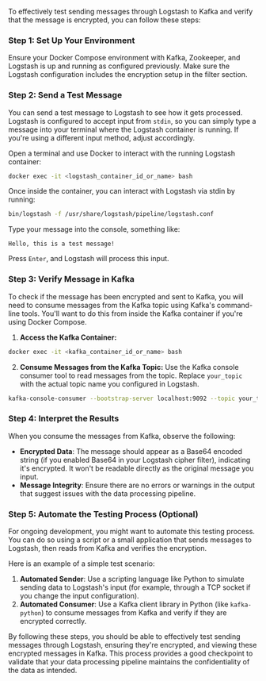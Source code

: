 To effectively test sending messages through Logstash to Kafka and verify that the message is encrypted, you can follow these steps:

### Step 1: Set Up Your Environment

Ensure your Docker Compose environment with Kafka, Zookeeper, and Logstash is up and running as configured previously. Make sure the Logstash configuration includes the encryption setup in the filter section.

### Step 2: Send a Test Message

You can send a test message to Logstash to see how it gets processed. Logstash is configured to accept input from `stdin`, so you can simply type a message into your terminal where the Logstash container is running. If you're using a different input method, adjust accordingly.

Open a terminal and use Docker to interact with the running Logstash container:
```bash
docker exec -it <logstash_container_id_or_name> bash
```

Once inside the container, you can interact with Logstash via stdin by running:
```bash
bin/logstash -f /usr/share/logstash/pipeline/logstash.conf
```

Type your message into the console, something like:
```
Hello, this is a test message!
```

Press `Enter`, and Logstash will process this input.

### Step 3: Verify Message in Kafka

To check if the message has been encrypted and sent to Kafka, you will need to consume messages from the Kafka topic using Kafka's command-line tools. You'll want to do this from inside the Kafka container if you're using Docker Compose.

1. **Access the Kafka Container:**
```bash
docker exec -it <kafka_container_id_or_name> bash
```

2. **Consume Messages from the Kafka Topic:**
Use the Kafka console consumer tool to read messages from the topic. Replace `your_topic` with the actual topic name you configured in Logstash.
```bash
kafka-console-consumer --bootstrap-server localhost:9092 --topic your_topic --from-beginning
```

### Step 4: Interpret the Results

When you consume the messages from Kafka, observe the following:
- **Encrypted Data**: The message should appear as a Base64 encoded string (if you enabled Base64 in your Logstash cipher filter), indicating it's encrypted. It won't be readable directly as the original message you input.
- **Message Integrity**: Ensure there are no errors or warnings in the output that suggest issues with the data processing pipeline.

### Step 5: Automate the Testing Process (Optional)

For ongoing development, you might want to automate this testing process. You can do so using a script or a small application that sends messages to Logstash, then reads from Kafka and verifies the encryption.

Here is an example of a simple test scenario:

1. **Automated Sender**: Use a scripting language like Python to simulate sending data to Logstash's input (for example, through a TCP socket if you change the input configuration).
2. **Automated Consumer**: Use a Kafka client library in Python (like `kafka-python`) to consume messages from Kafka and verify if they are encrypted correctly.

By following these steps, you should be able to effectively test sending messages through Logstash, ensuring they're encrypted, and viewing these encrypted messages in Kafka. This process provides a good checkpoint to validate that your data processing pipeline maintains the confidentiality of the data as intended.
